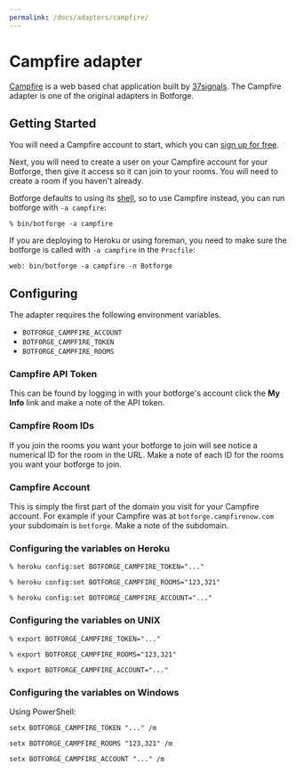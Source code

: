 ```yaml
---
permalink: /docs/adapters/campfire/
---
```


# Campfire adapter

[Campfire](http://campfirenow.com/) is a web based chat application built by
[37signals](http://37signals.com). The Campfire adapter is one of the original
adapters in Botforge.

## Getting Started

You will need a Campfire account to start, which you can
[sign up for free](https://signup.37signals.com/campfire/free/signup/new).

Next, you will need to create a user on your Campfire account for your Botforge,
then give it access so it can join to your rooms. You will need to create a room
if you haven't already.

Botforge defaults to using its [shell](./shell.md), so to use Campfire instead, you
can run botforge with `-a campfire`:

    % bin/botforge -a campfire

If you are deploying to Heroku or using foreman, you need to make
sure the botforge is called with `-a campfire` in the `Procfile`:

    web: bin/botforge -a campfire -n Botforge

## Configuring

The adapter requires the following environment variables.

* `BOTFORGE_CAMPFIRE_ACCOUNT`
* `BOTFORGE_CAMPFIRE_TOKEN`
* `BOTFORGE_CAMPFIRE_ROOMS`

### Campfire API Token

This can be found by logging in with your botforge's account click the **My Info**
link and make a note of the API token.

### Campfire Room IDs

If you join the rooms you want your botforge to join will see notice a numerical
ID for the room in the URL. Make a note of each ID for the rooms you want your
botforge to join.

### Campfire Account

This is simply the first part of the domain you visit for your Campfire
account. For example if your Campfire was at `botforge.campfirenow.com` your
subdomain is `botforge`. Make a note of the subdomain.

### Configuring the variables on Heroku

    % heroku config:set BOTFORGE_CAMPFIRE_TOKEN="..."

    % heroku config:set BOTFORGE_CAMPFIRE_ROOMS="123,321"

    % heroku config:set BOTFORGE_CAMPFIRE_ACCOUNT="..."

### Configuring the variables on UNIX

    % export BOTFORGE_CAMPFIRE_TOKEN="..."

    % export BOTFORGE_CAMPFIRE_ROOMS="123,321"

    % export BOTFORGE_CAMPFIRE_ACCOUNT="..."

### Configuring the variables on Windows

Using PowerShell:

    setx BOTFORGE_CAMPFIRE_TOKEN "..." /m

    setx BOTFORGE_CAMPFIRE_ROOMS "123,321" /m

    setx BOTFORGE_CAMPFIRE_ACCOUNT "..." /m
